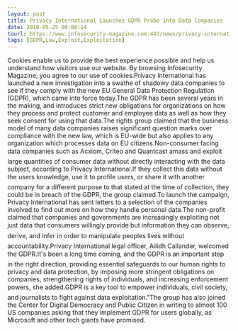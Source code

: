 ```yaml
---
layout: post
title: Privacy International Launches GDPR Probe into Data Companies
date: 2018-05-25 00:00:14
tourl: https://www.infosecurity-magazine.com:443/news/privacy-international-launches-1/
tags: [GDPR,Law,Exploit,Exploitation]
---
```

Cookies enable us to provide the best experience possible and help us understand how visitors use our website. By browsing Infosecurity Magazine, you agree to our use of cookies.Privacy International has launched a new investigation into a swathe of shadowy data companies to see if they comply with the new EU General Data Protection Regulation (GDPR), which came into force today.The GDPR has been several years in the making, and introduces strict new obligations for organizations on how they process and protect customer and employee data as well as how they seek consent for using that data.The rights group claimed that the business model of many data companies raises significant question marks over compliance with the new law, which is EU-wide but also applies to any organization which processes data on EU citizens.Non-consumer facing data companies such as Acxiom, Criteo and Quantcast amass and exploit large quantities of consumer data without directly interacting with the data subject, according to Privacy International.If they collect this data without the users knowledge, use it to profile users, or share it with another company for a different purpose to that stated at the time of collection, they could be in breach of the GDPR, the group claimed.To launch the campaign, Privacy International has sent letters to a selection of the companies involved to find out more on how they handle personal data.The non-profit claimed that companies and governments are increasingly exploiting not just data that consumers willingly provide but information they can observe, derive, and infer in order to manipulate peoples lives without accountability.Privacy International legal officer, Ailidh Callander, welcomed the GDPR.It's been a long time coming, and the GDPR is an important step in the right direction, providing essential safeguards to our human rights to privacy and data protection, by imposing more stringent obligations on companies, strengthening rights of individuals, and increasing enforcement powers, she added.GDPR is a key tool to empower individuals, civil society, and journalists to fight against data exploitation."The group has also joined the Center for Digital Democracy and Public Citizen in writing to almost 100 US companies asking that they implement GDPR for users globally, as Microsoft and other tech giants have promised.